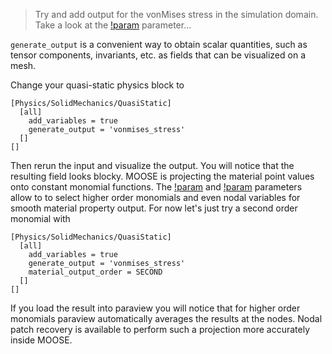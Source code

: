 > Try and add output for the vonMises stress in the simulation domain. Take a
> look at the
> [!param](/Physics/SolidMechanics/QuasiStatic/QuasiStaticSolidMechanicsPhysics/generate_output)
> parameter...

`generate_output` is a convenient way to obtain scalar quantities, such as
tensor components, invariants, etc. as fields that can be visualized on a mesh.

Change your quasi-static physics block to

```
[Physics/SolidMechanics/QuasiStatic]
  [all]
    add_variables = true
    generate_output = 'vonmises_stress'
  []
[]
```

Then rerun the input and visualize the output. You will notice that the
resulting field looks blocky. MOOSE is projecting the material point values onto
constant monomial functions. The
[!param](/Physics/SolidMechanics/QuasiStatic/QuasiStaticSolidMechanicsPhysics/material_output_family)
and
[!param](/Physics/SolidMechanics/QuasiStatic/QuasiStaticSolidMechanicsPhysics/material_output_order)
parameters allow to to select higher order monomials and even nodal variables
for smooth material property output. For now let's just try a second order
monomial with

```
[Physics/SolidMechanics/QuasiStatic]
  [all]
    add_variables = true
    generate_output = 'vonmises_stress'
    material_output_order = SECOND
  []
[]
```

If you load the result into paraview you will notice that for higher order
monomials paraview automatically averages the results at the nodes. Nodal patch
recovery is available to perform such a projection more accurately inside MOOSE.
